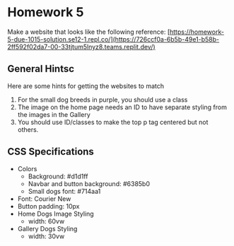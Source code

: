 # Homework 5
Make a website that looks like the following reference: [https://homework-5-due-1015-solution.se12-1.repl.co/](https://726ccf0a-6b5b-49e1-b58b-2ff592f02da7-00-33tjtum5lnyz8.teams.replit.dev/)
## General Hintsc
Here are some hints for getting the websites to match
1. For the small dog breeds in purple, you should use a class
2. The image on the home page needs an ID to have separate styling from the images in the Gallery
3. You should use ID/classes to make the top p tag centered but not others.

## CSS Specifications
- Colors
  - Background: #d1d1ff
  - Navbar and button background: #6385b0
  - Small dogs font: #714aa1
- Font: Courier New
- Button padding: 10px
- Home Dogs Image Styling
  - width: 60vw
- Gallery Dogs Styling
    - width: 30vw